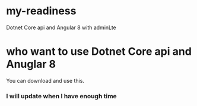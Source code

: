 # my-readiness
Dotnet Core api and Angular 8 with adminLte

# who want to use Dotnet Core api and Anuglar 8
You can download and use this.

### I will update when I have enough time
